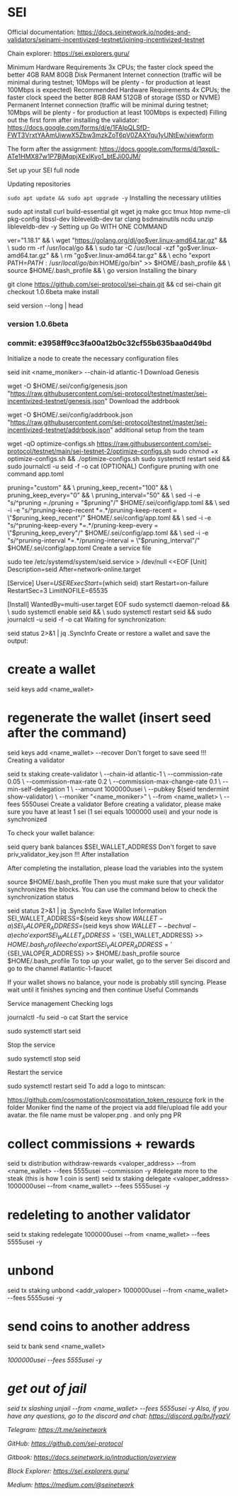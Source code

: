 # SEI
Official documentation: https://docs.seinetwork.io/nodes-and-validators/seinami-incentivized-testnet/joining-incentivized-testnet

Chain explorer: https://sei.explorers.guru/

Minimum Hardware Requirements
3x CPUs; the faster clock speed the better
4GB RAM
80GB Disk
Permanent Internet connection (traffic will be minimal during testnet; 10Mbps will be plenty - for production at least 100Mbps is expected)
Recommended Hardware Requirements
4x CPUs; the faster clock speed the better
8GB RAM
512GB of storage (SSD or NVME)
Permanent Internet connection (traffic will be minimal during testnet; 10Mbps will be plenty - for production at least 100Mbps is expected)
Filling out the first form after installing the validator: https://docs.google.com/forms/d/e/1FAIpQLSfD-FWT3VrxtYAAmUiwwX5Zbw3mzkZoT6pV0ZAXYqu1yUNtEw/viewform

The form after the assignment: https://docs.google.com/forms/d/1qxpIL-ATe1HMX87w1P7BjMqpjXExlKyo1_btEJi00JM/

Set up your SEI full node

Updating repositories

`sudo apt update && sudo apt upgrade -y`
Installing the necessary utilities

sudo apt install curl build-essential git wget jq make gcc tmux htop nvme-cli pkg-config libssl-dev libleveldb-dev tar clang bsdmainutils ncdu unzip libleveldb-dev -y
Setting up Go WITH ONE COMMAND

ver="1.18.1" && \ 
wget "https://golang.org/dl/go$ver.linux-amd64.tar.gz" && \ 
sudo rm -rf /usr/local/go && \ 
sudo tar -C /usr/local -xzf "go$ver.linux-amd64.tar.gz" && \ 
rm "go$ver.linux-amd64.tar.gz" && \ 
echo "export PATH=$PATH:/usr/local/go/bin:$HOME/go/bin" >> $HOME/.bash_profile && \ 
source $HOME/.bash_profile && \ 
go version
Installing the binary

git clone https://github.com/sei-protocol/sei-chain.git && cd sei-chain
git checkout 1.0.6beta
make install

seid version --long | head 
### version 1.0.6beta 
### commit: e3958ff9cc3fa00a12b0c32cf55b635baa0d49bd
Initialize a node to create the necessary configuration files

seid init <name_moniker> --chain-id atlantic-1
Download Genesis

wget -O $HOME/.sei/config/genesis.json "https://raw.githubusercontent.com/sei-protocol/testnet/master/sei-incentivized-testnet/genesis.json"
Download the addrbook

wget -O $HOME/.sei/config/addrbook.json "https://raw.githubusercontent.com/sei-protocol/testnet/master/sei-incentivized-testnet/addrbook.json"
additional setup from the team

wget -qO optimize-configs.sh https://raw.githubusercontent.com/sei-protocol/testnet/main/sei-testnet-2/optimize-configs.sh
sudo chmod +x optimize-configs.sh && ./optimize-configs.sh 
sudo systemctl restart seid && sudo journalctl -u seid -f -o cat
(OPTIONAL) Configure pruning with one command app.toml

pruning="custom" && \ pruning_keep_recent="100" && \ pruning_keep_every="0" && \ pruning_interval="50" && \ sed -i -e "s/^pruning *=.*/pruning = \"$pruning\"/" $HOME/.sei/config/app.toml && \ sed -i -e "s/^pruning-keep-recent *=.*/pruning-keep-recent = \"$pruning_keep_recent\"/" $HOME/.sei/config/app.toml && \ sed -i -e "s/^pruning-keep-every *=.*/pruning-keep-every = \"$pruning_keep_every\"/" $HOME/.sei/config/app.toml && \ sed -i -e "s/^pruning-interval *=.*/pruning-interval = \"$pruning_interval\"/" $HOME/.sei/config/app.toml
Create a service file

sudo tee /etc/systemd/system/seid.service > /dev/null <<EOF 
[Unit] 
Description=seid 
After=network-online.target 

[Service] 
User=$USER 
ExecStart=$(which seid) 
start Restart=on-failure 
RestartSec=3 
LimitNOFILE=65535 

[Install] 
WantedBy=multi-user.target 
EOF
sudo systemctl daemon-reload && \ 
sudo systemctl enable seid && \ 
sudo systemctl restart seid && sudo journalctl -u seid -f -o cat
Waiting for synchronization:

seid status 2>&1 | jq .SyncInfo
Create or restore a wallet and save the output:

# create a wallet
seid keys add <name_wallet>
# regenerate the wallet (insert seed after the command)
seid keys add <name_wallet> --recover
Don't forget to save seed !!!
Creating a validator

seid tx staking create-validator \ 
--chain-id atlantic-1 \ 
--commission-rate 0.05 \ 
--commission-max-rate 0.2 \ 
--commission-max-change-rate 0.1 \ 
--min-self-delegation 1 \ 
--amount 1000000usei \ 
--pubkey $(seid tendermint show-validator) \ 
--moniker "<name_moniker>" \ 
--from <name_wallet> \ --fees 5550usei
Create a validator
Before creating a validator, please make sure you have at least 1 sei (1 sei equals 1000000 usei) and your node is synchronized

To check your wallet balance:

seid query bank balances $SEI_WALLET_ADDRESS
Don't forget to save priv_validator_key.json !!!
After installation

After completing the installation, please load the variables into the system

source $HOME/.bash_profile
Then you must make sure that your validator synchronizes the blocks. You can use the command below to check the synchronization status


seid status 2>&1 | jq .SyncInfo
Save Wallet Information
SEI_WALLET_ADDRESS=$(seid keys show $WALLET -a)
SEI_VALOPER_ADDRESS=$(seid keys show $WALLET --bech val -a)
echo 'export SEI_WALLET_ADDRESS='${SEI_WALLET_ADDRESS} >> $HOME/.bash_profile
echo 'export SEI_VALOPER_ADDRESS='${SEI_VALOPER_ADDRESS} >> $HOME/.bash_profile
source $HOME/.bash_profile
To top up your wallet, go to the server Sei discord and go to the channel #atlantic-1-faucet

If your wallet shows no balance, your node is probably still syncing. Please wait until it finishes syncing and then continue
Useful Commands

Service management
Checking logs

journalctl -fu seid -o cat
Start the service

sudo systemctl start seid

Stop the service

sudo systemctl stop seid

Restart the service

sudo systemctl restart seid
To add a logo to mintscan:

https://github.com/cosmostation/cosmostation_token_resource fork
in the folder Moniker find the name of the project
via add file/upload file add your avatar. the file name must be valoper.png . and only png
PR
# collect commissions + rewards
seid tx distribution withdraw-rewards <valoper_address> --from <name_wallet> --fees 5555usei --commission -y
#delegate more to the steak (this is how 1 coin is sent)
seid tx staking delegate <valoper_address> 1000000usei --from <name_wallet> --fees 5555usei -y
# redeleting to another validator
seid tx staking redelegate <src-validator-addr> <dst-validator-addr> 1000000usei --from <name_wallet> --fees 5555usei -y
# unbond 
seid tx staking unbond <addr_valoper> 1000000usei --from <name_wallet> --fees 5555usei -y
# send coins to another address
seid tx bank send <name_wallet> <address> 1000000usei --fees 5555usei -y
# get out of jail
seid tx slashing unjail --from <name_wallet> --fees 5555usei -y
Also, if you have any questions, go to the discord and chat: https://discord.gg/brJfyazV

Telegram: https://t.me/seinetwork

GitHub: https://github.com/sei-protocol 

Gitbook: https://docs.seinetwork.io/introduction/overview 

Block Explorer: https://sei.explorers.guru/ 

Medium: https://medium.com/@seinetwork
